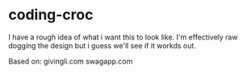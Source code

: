 # coding-croc
I have a rough idea of what i want this to look like.
I'm effectively raw dogging the design but i guess we'll see if it workds out.


Based on:
givingli.com
swagapp.com
